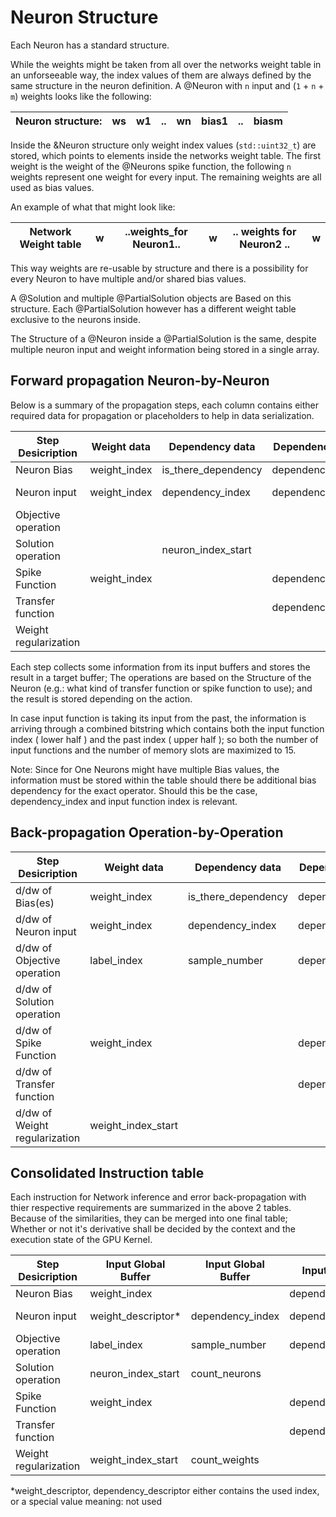 # Neuron Structure


Each Neuron has a standard structure.

While the weights might be taken from all over the networks weight table in an unforseeable way, the index values of them are always defined by the same structure in the neuron definition. A @Neuron with `n` input and (`1` + `n` + `m`) weights looks like the following:

| Neuron structure: | ws | w1 | .. | wn | bias1 | .. | biasm |
|------------------|----|----|----|----|-------|----|-------|

Inside the &Neuron structure only weight index values (`std::uint32_t`) are stored, which points to elements inside the networks weight table. The first weight is the weight of the @Neurons spike function, the following `n` weights represent one weight for every input. The remaining weights are all used as bias values.

An example of what that might look like:

| Network Weight table | w|  ..weights_for Neuron1.. |w| .. weights for Neuron2 .. | w |
|----------------------|--|--------------------------|-|---------------------------|---|

This way weights are re-usable by structure and there is a possibility for every Neuron to have multiple and/or shared bias values.

A @Solution and multiple @PartialSolution objects are Based on this structure. Each @PartialSolution however has a different weight table exclusive to the neurons inside.

The Structure of a @Neuron inside a @PartialSolution is the same, despite multiple neuron input and weight information being stored in a single array.

## Forward propagation Neuron-by-Neuron

Below is a summary of the propagation steps, each column contains either required data for propagation or placeholders to help in data serialization.

| Step Desicription       | Weight data         | Dependency data     | Dependency data     | Dependency data     | Backprop op index   | Behavior data                     |
|-------------------------|---------------------|---------------------|---------------------|---------------------|---------------------|-----------------------------------|
| Neuron Bias             | weight_index        | is_there_dependency | dependency_index    |                     | operation_index     | input_function_index(optional)    |
| Neuron input            | weight_index        | dependency_index    | dependency_index    | input_count         | operation_index     | input_function_index + past_index |
| Objective operation     |                     |                     |                     |                     |                     |                                   |
| Solution operation      |                     | neuron_index_start  |                     | neuron_count        |                     |                                   |
| Spike Function          | weight_index        |                     | dependency_index    |                     | operation_index     | spike_function_index              |
| Transfer function       |                     |                     | dependency_index    |                     | operation_index     | transfer_function_index           |
| Weight regularization   |                     |                     |                     |                     |                     |                                   |

Each step collects some information from its input buffers and stores the result in a target buffer; The operations are based on the Structure of the Neuron (e.g.: what kind of transfer function or spike function to use); and the result is stored depending on the action.

In case input function is taking its input from the past, the information is arriving through a combined bitstring which contains both the input function index ( lower half ) and the past index ( upper half ); so both the number of input functions and the number of memory slots are maximized to 15.

Note: Since for One Neurons might have multiple Bias values, the information must be stored within the table should there be additional bias dependency for the exact operator. Should this be the case, dependency_index and input function index is relevant.


## Back-propagation Operation-by-Operation

| Step Desicription             | Weight data         | Dependency data           | Dependency data     | Dependency data     |  Backprop op index  | Behavior data                     |
|-------------------------------|---------------------|---------------------------|---------------------|---------------------|---------------------|-----------------------------------|
| d/dw of Bias(es)              | weight_index        | is_there_dependency       | dependency_index    |                     | operation_index     | input_function_index(optional)    |
| d/dw of Neuron input          | weight_index        | dependency_index          | dependency_index    |                     | operation_index     | input_function_index + past_index |
| d/dw of Objective operation   | label_index         | sample_number             | dependency_index    |                     | operation_index     | cost_function_index               |
| d/dw of Solution operation    |                     |                           |                     |                     |                     |                                   |
| d/dw of Spike Function        | weight_index        |                           | dependency_index    |                     | operation_index     | spike_function_index              |
| d/dw of Transfer function     |                     |                           | dependency_index    |                     | operation_index     | transfer_function_index           |
| d/dw of Weight regularization | weight_index_start  |                           |                     | count_weights       | operation_index     | feature_index                     |

## Consolidated Instruction table

Each instruction for Network inference and error back-propagation with thier respective requirements are summarized in the above 2 tables. Because of the similarities, they can be merged into one final table; Whether or not it's derivative shall be decided by the context and the execution state of the GPU Kernel.

| Step Desicription       | Input Global Buffer | Input Global Buffer | Input Global Buffer     | Input Global Buffer | Behavior Index                    |
|-------------------------|---------------------|---------------------|-------------------------|---------------------|-----------------------------------|
| Neuron Bias             | weight_index        |                     | dependency_descriptor*  | operation_index     | input_function_index(optional)    |
| Neuron input            | weight_descriptor*  | dependency_index    | dependency_index        | operation_index     | input_function_index + past_index |
| Objective operation     | label_index         | sample_number       | dependency_index        | operation_index     | cost_function_index               |
| Solution operation      | neuron_index_start  | count_neurons       |                         |                     |                                   |
| Spike Function          | weight_index        |                     | dependency_index        | operation_index     | spike_function_index              |
| Transfer function       |                     |                     | dependency_index        | operation_index     | transfer_function_index           |
| Weight regularization   | weight_index_start  | count_weights       |                         | operation_index     | feature_index                     |

\*weight_descriptor, dependency_descriptor either contains the used index, or a special value meaning: not used